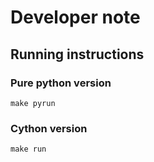 # Developer note

## Running instructions

### Pure python version

```shell
make pyrun
```

### Cython version

```shell
make run
```
